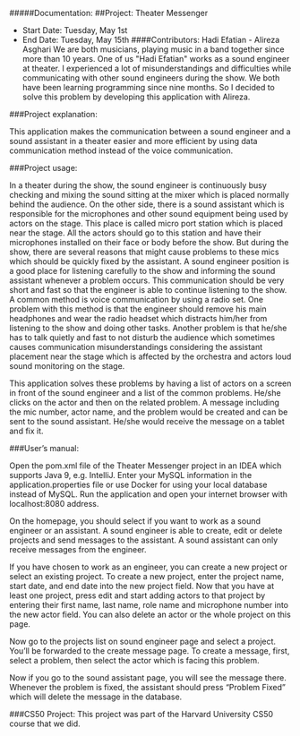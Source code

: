 #####Documentation:
##Project:  Theater Messenger 
- Start Date:  Tuesday, May 1st
- End Date:   Tuesday, May 15th
####Contributors:  Hadi Efatian - Alireza Asghari
We are both musicians, playing music in a band together since more than 10 years. One of us "Hadi Efatian" works as a sound engineer at theater. I experienced a lot of misunderstandings and difficulties while communicating with other sound engineers during the show. We both have been learning programming since nine months. So I decided to solve this problem by developing this application with Alireza.


###Project explanation:

This application makes the communication between a sound engineer and a sound assistant in a theater easier and more efficient by using data communication method instead of the voice communication.

###Project usage:

In a theater during the show, the sound engineer is continuously busy checking and mixing the sound sitting at the mixer which is placed normally behind the audience. On the other side, there is a sound assistant which is responsible for the microphones and other sound equipment being used by actors on the stage. This place is called micro port station which is placed near the stage. All the actors should go to this station and have their microphones installed on their face or body before the show. But during the show, there are several reasons that might cause problems to these mics which should be quickly fixed by the assistant. 
A sound engineer position is a good place for listening carefully to the show and informing the sound assistant whenever a problem occurs. This communication should be very short and fast so that the engineer is able to continue listening to the show. 
A common method is voice communication by using a radio set. One problem with this method is that the engineer should remove his main headphones and wear the radio headset which distracts him/her from listening to the show and doing other tasks. Another problem is that he/she has to talk quietly and fast to not disturb the audience which sometimes causes communication misunderstandings considering the assistant placement near the stage which is affected by the orchestra and actors loud sound monitoring on the stage.


This application solves these problems by having a list of actors on a screen in front of the sound engineer and a list of the common problems. He/she clicks on the actor and then on the related problem.  A message including the mic number, actor name, and the problem would be created and can be sent to the sound assistant. He/she would receive the message on a tablet and fix it.

###User’s manual:

Open the pom.xml file of the Theater Messenger project in an IDEA which supports Java 9, e.g. IntelliJ.
Enter your MySQL information in the application.properties file or use Docker for using your local database instead of MySQL.
Run the application and open your internet browser with localhost:8080 address.

On the homepage, you should select if you want to work as a sound engineer or an assistant. 
A sound engineer is able to create, edit or delete projects and send messages to the assistant. A sound assistant can only receive messages from the engineer.

If you have chosen to work as an engineer, you can create a new project or select an existing project.
To create a new project, enter the project name, start date, and end date into the new project field. Now that you have at least one project, press edit and start adding actors to that project by entering their first name, last name, role name and microphone number into the new actor field. You can also delete an actor or the whole project on this page. 

Now go to the projects list on sound engineer page and select a project. You’ll be forwarded to the create message page. To create a message, first, select a problem, then select the actor which is facing this problem. 

Now if you go to the sound assistant page, you will see the message there. Whenever the problem is fixed, the assistant should press “Problem Fixed” which will delete the message in the database.


###CS50 Project:
This project was part of the Harvard University CS50 course that we did.